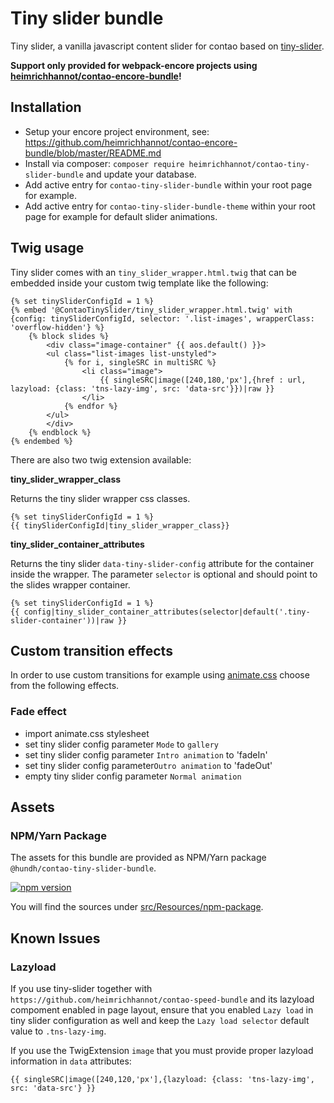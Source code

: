# Tiny slider bundle

Tiny slider, a vanilla javascript content slider for contao based on [tiny-slider](https://github.com/ganlanyuan/tiny-slider).

**Support only provided for webpack-encore projects using  [heimrichhannot/contao-encore-bundle](https://github.com/heimrichhannot/contao-encore-bundle)!**

## Installation

- Setup your encore project environment, see: https://github.com/heimrichhannot/contao-encore-bundle/blob/master/README.md
- Install via composer: `composer require heimrichhannot/contao-tiny-slider-bundle` and update your database.
- Add active entry for `contao-tiny-slider-bundle` within your root page for example.
- Add active entry for `contao-tiny-slider-bundle-theme` within your root page for example for default slider animations.

## Twig usage

Tiny slider comes with an `tiny_slider_wrapper.html.twig` that can be embedded inside your custom twig template like the following:

```
{% set tinySliderConfigId = 1 %}
{% embed '@ContaoTinySlider/tiny_slider_wrapper.html.twig' with {config: tinySliderConfigId, selector: '.list-images', wrapperClass: 'overflow-hidden'} %}
    {% block slides %}
        <div class="image-container" {{ aos.default() }}>
        <ul class="list-images list-unstyled">
            {% for i, singleSRC in multiSRC %}
                <li class="image">
                    {{ singleSRC|image([240,180,'px'],{href : url, lazyload: {class: 'tns-lazy-img', src: 'data-src'}})|raw }}
                </li>
            {% endfor %}
        </ul>
        </div>
    {% endblock %}
{% endembed %}
```

There are also two twig extension available:

**tiny_slider_wrapper_class**

Returns the tiny slider wrapper css classes.

```
{% set tinySliderConfigId = 1 %}
{{ tinySliderConfigId|tiny_slider_wrapper_class}}
```

**tiny_slider_container_attributes**

Returns the tiny slider `data-tiny-slider-config` attribute for the container inside the wrapper. The parameter `selector` is optional and should point to the slides wrapper container. 

```
{% set tinySliderConfigId = 1 %}
{{ config|tiny_slider_container_attributes(selector|default('.tiny-slider-container'))|raw }}
```

## Custom transition effects

In order to use custom transitions for example using [animate.css](https://daneden.github.io/animate.css/) choose from the following effects.

### Fade effect

- import animate.css stylesheet
- set tiny slider config parameter `Mode` to `gallery`
- set tiny slider config parameter `Intro animation` to 'fadeIn'
- set tiny slider config parameter`Outro animation` to 'fadeOut'
- empty tiny slider config parameter `Normal animation`


## Assets

### NPM/Yarn Package

The assets for this bundle are provided as NPM/Yarn package `@hundh/contao-tiny-slider-bundle`. 

[![npm version](https://badge.fury.io/js/%40hundh%2Fcontao-tiny-slider-bundle.svg)](https://badge.fury.io/js/%40hundh%2Fcontao-tiny-slider-bundle)

You will find the sources under [src/Resources/npm-package](src/Resources/npm-package).

## Known Issues

### Lazyload

If you use tiny-slider together with `https://github.com/heimrichhannot/contao-speed-bundle` and its lazyload compoment enabled in page layout, ensure that you enabled `Lazy load` in tiny slider configuration as well and keep the `Lazy load selector` default value to `.tns-lazy-img`.

If you use the TwigExtension `image` that you must provide proper lazyload information in `data` attributes:

```
{{ singleSRC|image([240,120,'px'],{lazyload: {class: 'tns-lazy-img', src: 'data-src'} }}
```

